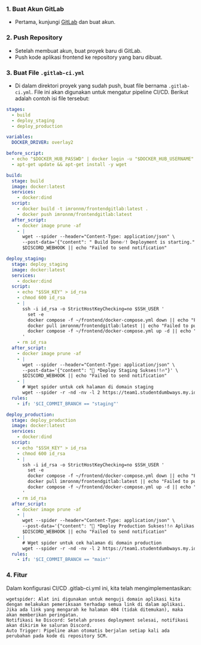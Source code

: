 ### 1. Buat Akun GitLab
- Pertama, kunjungi [GitLab](https://gitlab.com/) dan buat akun.

### 2. Push Repository
- Setelah membuat akun, buat proyek baru di GitLab.
- Push kode aplikasi frontend ke repository yang baru dibuat.

### 3. Buat File `.gitlab-ci.yml`
- Di dalam direktori proyek yang sudah push, buat file bernama `.gitlab-ci.yml`. File ini akan digunakan untuk mengatur pipeline CI/CD. Berikut adalah contoh isi file tersebut:

```yaml
stages:
  - build
  - deploy_staging
  - deploy_production

variables:
  DOCKER_DRIVER: overlay2

before_script:
  - echo "$DOCKER_HUB_PASSWD" | docker login -u "$DOCKER_HUB_USERNAME" --password-stdin || true
  - apt-get update && apt-get install -y wget

build:
  stage: build
  image: docker:latest 
  services:
    - docker:dind
  script:
    - docker build -t imronnm/frontendgitlab:latest .
    - docker push imronnm/frontendgitlab:latest
  after_script:
    - docker image prune -af
    - |
      wget --spider --header="Content-Type: application/json" \
      --post-data='{"content": " Build Done✅! Deployment is starting."}' \
      $DISCORD_WEBHOOK || echo "Failed to send notification"

deploy_staging:
  stage: deploy_staging
  image: docker:latest
  services:
    - docker:dind
  script:
    - echo "$SSH_KEY" > id_rsa
    - chmod 600 id_rsa
    - |
      ssh -i id_rsa -o StrictHostKeyChecking=no $SSH_USER '
        set -e
        docker compose -f ~/frontend/docker-compose.yml down || echo "Failed to stop containers"
        docker pull imronnm/frontendgitlab:latest || echo "Failed to pull image"
        docker compose -f ~/frontend/docker-compose.yml up -d || echo "Failed to start containers"
      '
    - rm id_rsa 
  after_script:
    - docker image prune -af
    - |
      wget --spider --header="Content-Type: application/json" \
      --post-data='{"content": "🚀 *Deploy Staging Sukses!!🔥"}' \
      $DISCORD_WEBHOOK || echo "Failed to send notification"
    - |
      # Wget spider untuk cek halaman di domain staging
      wget --spider -r -nd -nv -l 2 https://team1.studentdumbways.my.id/ || echo "Some pages might be unreachable"
  rules:
    - if: '$CI_COMMIT_BRANCH == "staging"'

deploy_production:
  stage: deploy_production
  image: docker:latest
  services:
    - docker:dind
  script:
    - echo "$SSH_KEY" > id_rsa
    - chmod 600 id_rsa
    - |
      ssh -i id_rsa -o StrictHostKeyChecking=no $SSH_USER '
        set -e
        docker compose -f ~/frontend/docker-compose.yml down || echo "Failed to stop containers"
        docker pull imronnm/frontendgitlab:latest || echo "Failed to pull image"
        docker compose -f ~/frontend/docker-compose.yml up -d || echo "Failed to start containers"
      '
    - rm id_rsa 
  after_script:
    - docker image prune -af 
    - |
      wget --spider --header="Content-Type: application/json" \
      --post-data='{"content": "🚀 *Deploy Production Sukses!!🔥 Aplikasi kita udah live di production! Cek deh! 👀."}' \
      $DISCORD_WEBHOOK || echo "Failed to send notification"
    - |
      # Wget spider untuk cek halaman di domain production
      wget --spider -r -nd -nv -l 2 https://team1.studentdumbways.my.id/ || echo "Some pages might be unreachable"
  rules:
    - if: '$CI_COMMIT_BRANCH == "main"'
```
### 4. Fitur
Dalam konfigurasi CI/CD .gitlab-ci.yml ini, kita telah mengimplementasikan:

    wgetspider: Alat ini digunakan untuk menguji domain aplikasi kita dengan melakukan pemeriksaan terhadap semua link di dalam aplikasi. Jika ada link yang mengarah ke halaman 404 (tidak ditemukan), maka akan memberikan peringatan.
    Notifikasi ke Discord: Setelah proses deployment selesai, notifikasi akan dikirim ke saluran Discord.
    Auto Trigger: Pipeline akan otomatis berjalan setiap kali ada perubahan pada kode di repository SCM.